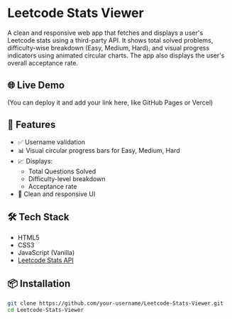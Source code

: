 # Leetcode Stats Viewer

A clean and responsive web app that fetches and displays a user's Leetcode stats using a third-party API. It shows total solved problems, difficulty-wise breakdown (Easy, Medium, Hard), and visual progress indicators using animated circular charts. The app also displays the user's overall acceptance rate.

## 🌐 Live Demo

(You can deploy it and add your link here, like GitHub Pages or Vercel)

## 🚀 Features

- ✅ Username validation
- 📊 Visual circular progress bars for Easy, Medium, Hard
- 📈 Displays:
  - Total Questions Solved
  - Difficulty-level breakdown
  - Acceptance rate
- 🎯 Clean and responsive UI

## 🛠️ Tech Stack

- HTML5
- CSS3
- JavaScript (Vanilla)
- [Leetcode Stats API](https://leetcode-stats-api.herokuapp.com/${username})

## 📦 Installation

```bash
git clone https://github.com/your-username/Leetcode-Stats-Viewer.git
cd Leetcode-Stats-Viewer
